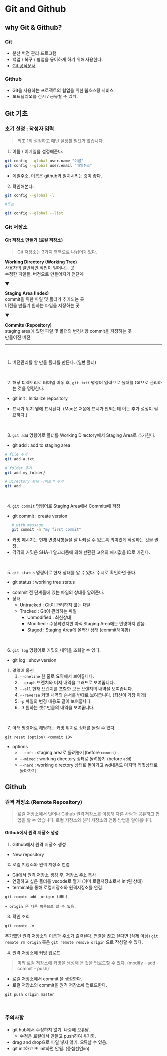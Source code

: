 # Git and Github

## why Git & Github?

### Git

- 분산 버전 관리 프로그램
- 백업 / 복구 / 협업을 용이하게 하기 위해 사용한다.
- [Git 공식문서](https://git-scm.com/book/ko/v2)


### Github

- Git을 사용하는 프로젝트의 협업을 위한 웹호스팅 서비스
- 포트폴리오를 전시 / 공유할 수 있다.



## Git 기초

### 초기 설정 : 작성자 입력

> 최초 1회 설정하고 매번 설정할 필요가 없습니다.

1. 이름 / 이메일을 설정해준다.

```bash
git config --global user.name "이름"
git config --global user.email "메일주소"
```
* 메일주소, 이름은 github와 일치시키는 것이 좋다.


2. 확인해본다.

```bash
git config --global -l

#또는

git config --global --list
```


### Git 저장소

#### Git 저장소 만들기 (로컬 저장소)
> Git 저장소는 3가지 영역으로 나뉘어져 있다.

**Working Directory (Working Tree)** <br>
사용자의 일반적인 작업이 일어나는 곳 <br>
수정한 파일들. 버전으로 만들어지기 전단계

▼

**Staging Area (Index)** <br>
commit을 위한 파일 및 폴더가 추가되는 곳<br>
버전을 만들기 원하는 파일을 저장하는 곳


▼

**Commits (Repository)** <br>
staging area에 있던 파일 및 폴더의 변경사항 commit을 저장하는 곳 <br>
만들어진 버전

---

<br>

1. 버전관리를 할 만들 폴더를 만든다. (일반 폴더)

<br>

2. 해당 디렉토리로 터미널 이동 후, `git init` 명령어 입력으로 폴더를 Git으로 관리하는 것을 명령한다.

  * git init : Initialize repository

  * <master> 표시가 위치 옆에 표시된다.
  (Mac은 처음에 표시가 안되는데 이는 추가 설정이 필요하다.)

<br>

3. `git add` 명령어로 폴더를 Working Directory에서 Staging Area로 추가한다.
  * git add : add to staging area


   ```bash
   # file 추가
   git add a.txt
   
   # folder 추가
   git add my_folder/
   
   # Directory 현재 디렉토리 추가
   git add .
   ```

<br>

4. `git commit` 명령어로 Staging Area에서 Commits에 저장
  * git commit : create version


```bash
   # with message
   git commit -m "my first commit"
   ```

   - 커밋 메시지는 현재 변경사항들을 잘 나타낼 수 있도록 의미있게 작성하는 것을 권장.
   - 각각의 커밋은 SHA-1 알고리즘에 의해 반환된 고유의 해시값을 ID로 가진다.

<br>

5. `git status` 명령어로 현재 상태를 알 수 있다. 수시로 확인하면 좋다.
  * git status : working tree status

   - commit 전 단계들에 있는 파일의 상태를 알려준다.
   - 상태
     - Untracked : Git이 관리하지 않는 파일
     - Tracked : Git이 관리하는 파일
       - Unmodified : 최신상태
       - Modified : 수정되었지만 아직 Staging Area에는 반영하지 않음.
       - Staged : Staging Area에 올라간 상태 (commit해야함)

<br>

6. `git log` 명령어로 커밋의 내역을 조회할 수 있다.
  * git log : show version

   1. 명령어 옵션
      1. `--oneline` 한 줄로 요약해서 보여줍니다.
      2. `--graph` 브랜치와 머지 내역을 그래프로 보여줍니다.
      3. `--all` 현재 브랜치를 포함한 모든 브랜치의 내역을 보여줍니다.
      4. `--reverse` 커밋 내역의 순서를 반대로 보여줍니다. (최신이 가장 아래)
      5. `-p` 파일의 변경 내용도 같이 보여줍니다.
      6. `-3` 원하는 갯수만큼의 내역을 보여줍니다.

<br>

7. 아래 명령어로 해당하는 커밋 위치로 상태를 돌릴 수 있다.
```
git reset (option) <commit ID>
```
* options
  + `--soft` : staging area로 돌려놓기 (before `commit`)
  + `--mixed` : working directory 상태로 돌려놓기 (before `add`)
  + `--hard` : working directory 상태로 돌아가고 wd내용도 마지막 커밋상태로 돌아가기



## Github

### 원격 저장소 (Remote Repository)

> 로컬 저장소에서 벗어나 Github 원격 저장소를 이용해 다른 사람과 공유하고 협업을 할 수 있습니다. 로컬 저장소와 원격 저장소의 연동 방법을 알아봅니다.



#### Github에서 원격 저장소 생성

1. Github에서 원격 저장소 생성
  * New repository

2. 로컬 저장소와 원격 저장소 연결
  * Git에서 원격 저장소 생성 후, 저장소 주소 복사
  * 연결하고 싶은 폴더를 vscode로 열기 (이미 로컬저장소로서 init된 상태)
  * terminal을 통해 로컬저장소와 원격저장소를 연결
```
git remote add _origin (URL)_ 
```
    + origin 은 다른 이름으로 할 수 있음.

3. 확인 조회
```
git remote -v 
```
추가했던 원격 저장소의 이름과 주소가 출력된다.
연결을 끊고 싶다면 (삭제 아님) `git remote rm origin` 혹은 `git remote remove origin` 으로 작성할 수 있다.

4. 원격 저장소에 커밋 업로드
> 미리 로컬 저장소에 커밋을 생성해 둔 것을 업로드할 수 있다. (modify - add - commit - push)
  * 로컬 저장소에서 commit 을 생성한다.
  * 로컬 저장소의 commit을 원격 저장소에 업로드한다.
```
git push origin master
```
<br>



### 주의사항

- git hub에서 수정하지 않기. 나중에 오류남.
  - 수정은 로컬에서 만들고 push하여 동기화.
- drag and drop으로 파일 넣지 않기. 오류날 수 있음.
- git init하고 또 init하면 안됨. (중첩선언no)

